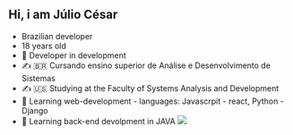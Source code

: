 ## Hi, i am Júlio César 
- Brazilian developer
- 18 years old
- 🔭 Developer in development
- ✍ 🇧🇷  Cursando ensino superior de Análise e Desenvolvimento de Sistemas
- ✍ 🇺🇸  Studying at the Faculty of Systems Analysis and Development
- 📖 Learning web-development - languages: Javascrpit - react, Python - Django
- 📖 Learning back-end devolpment in JAVA
<a href="https://www.linkedin.com/in/j%C3%BAlio-ara%C3%BAjo-348316234?lipi=urn%3Ali%3Apage%3Ad_flagship3_profile_view_base_contact_details%3Bprs09DpoR2GFvbq8OO%2Btbg%3D%3D" target="_blank"><img src="https://img.shields.io/badge/LinkedIn-0077B5?style=for-the-badge&logo=linkedin&logoColor=white">


